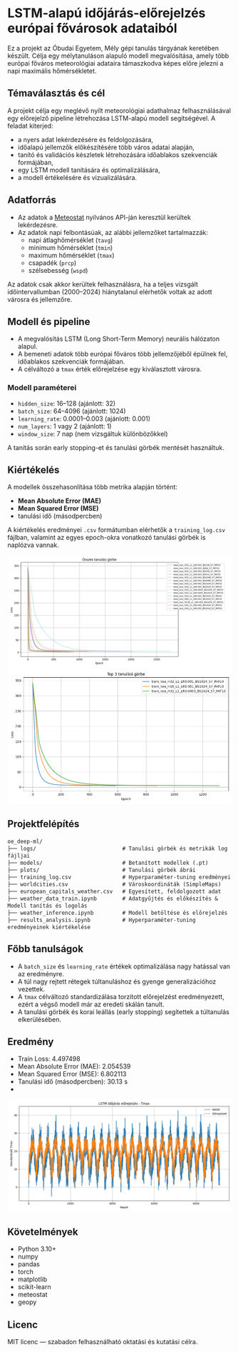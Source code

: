 
# LSTM-alapú időjárás-előrejelzés európai fővárosok adataiból

Ez a projekt az Óbudai Egyetem, Mély gépi tanulás tárgyának keretében készült. Célja egy mélytanuláson alapuló modell megvalósítása, amely több európai főváros meteorológiai adataira támaszkodva képes előre jelezni a napi maximális hőmérsékletet.

## Témaválasztás és cél

A projekt célja egy meglévő nyílt meteorológiai adathalmaz felhasználásával egy előrejelző pipeline létrehozása LSTM-alapú modell segítségével. A feladat kiterjed:
- a nyers adat lekérdezésére és feldolgozására,
- időalapú jellemzők előkészítésére több város adatai alapján,
- tanító és validációs készletek létrehozására időablakos szekvenciák formájában,
- egy LSTM modell tanítására és optimalizálására,
- a modell értékelésére és vizualizálására.

## Adatforrás

- Az adatok a [Meteostat](https://dev.meteostat.net/) nyilvános API-ján keresztül kerültek lekérdezésre.
- Az adatok napi felbontásúak, az alábbi jellemzőket tartalmazzák:
  - napi átlaghőmérséklet (`tavg`)
  - minimum hőmérséklet (`tmin`)
  - maximum hőmérséklet (`tmax`)
  - csapadék (`prcp`)
  - szélsebesség (`wspd`)

Az adatok csak akkor kerültek felhasználásra, ha a teljes vizsgált időintervallumban (2000–2024) hiánytalanul elérhetők voltak az adott városra és jellemzőre.

## Modell és pipeline

- A megvalósítás LSTM (Long Short-Term Memory) neurális hálózaton alapul.
- A bemeneti adatok több európai főváros több jellemzőjéből épülnek fel, időablakos szekvenciák formájában.
- A célváltozó a `tmax` érték előrejelzése egy kiválasztott városra.

### Modell paraméterei
- `hidden_size`: 16–128         (ajánlott: 32)
- `batch_size`: 64–4096         (ajánlott: 1024)
- `learning_rate`: 0.0001–0.003 (ajánlott: 0.001)
- `num_layers`: 1 vagy 2        (ajánlott: 1)
- `window_size`: 7 nap          (nem vizsgáltuk különbözőkkel)

A tanítás során early stopping-et és tanulási görbék mentését használtuk.

## Kiértékelés

A modellek összehasonlítása több metrika alapján történt:
- **Mean Absolute Error (MAE)**
- **Mean Squared Error (MSE)**
- tanulási idő (másodpercben)

A kiértékelés eredményei `.csv` formátumban elérhetők a `training_log.csv` fájlban, valamint az egyes epoch-okra vonatkozó tanulási görbék is naplózva vannak.

![All_training](https://github.com/MarkAttila420/oe_deep-ml/blob/main/plots/all_training_curves.png)
![Top3_training](https://github.com/MarkAttila420/oe_deep-ml/blob/main/plots/top3_training_curves.png)


## Projektfelépítés

```
oe_deep-ml/
├── logs/                           # Tanulási görbék és metrikák log fájljai
├── models/                         # Betanított modellek (.pt)
├── plots/                          # Tanulási görbék ábrái
├── training_log.csv                # Hyperparaméter-tuning eredményei
├── worldcities.csv                 # Városkoordináták (SimpleMaps)
├── european_capitals_weather.csv   # Egyesített, feldolgozott adat
├── weather_data_train.ipynb        # Adatgyűjtés és előkészítés & Modell tanítás és logolás
├── weather_inference.ipynb         # Modell betöltése és előrejelzés
├── results_analysis.ipynb          # Hyperparaméter-tuning eredményeinek kiértékelése
```

## Főbb tanulságok

- A `batch_size` és `learning_rate` értékek optimalizálása nagy hatással van az eredményre.
- A túl nagy rejtett rétegek túltanuláshoz és gyenge generalizációhoz vezettek.
- A `tmax` célváltozó standardizálása torzított előrejelzést eredményezett, ezért a végső modell már az eredeti skálán tanult.
- A tanulási görbék és korai leállás (early stopping) segítettek a túltanulás elkerülésében.

## Eredmény

- Train Loss:                   4.497498
- Mean Absolute Error (MAE):    2.054539
- Mean Squared Error (MSE):     6.802113
- Tanulási idő (másodpercben):  30.13 s
- 
![Result](https://github.com/MarkAttila420/oe_deep-ml/blob/main/Result.png)


## Követelmények

- Python 3.10+
- numpy
- pandas
- torch
- matplotlib
- scikit-learn
- meteostat
- geopy

## Licenc

MIT licenc — szabadon felhasználható oktatási és kutatási célra.
